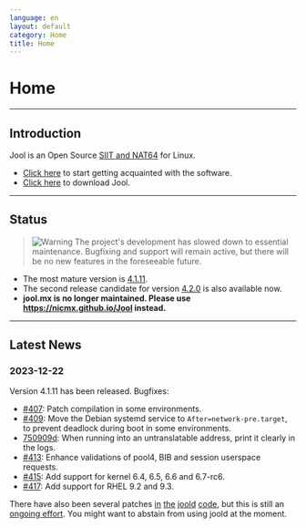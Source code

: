 ```yaml
---
language: en
layout: default
category: Home
title: Home
---
```


# Home

-------------------

## Introduction

Jool is an Open Source [SIIT and NAT64](intro-xlat.html) for Linux.

* [Click here](documentation.html) to start getting acquainted with the software.
* [Click here](download.html) to download Jool.

-------------------

## Status

> ![Warning](../images/warning.svg) The project's development has slowed down to essential maintenance. Bugfixing and support will remain active, but there will be no new features in the foreseeable future.

- The most mature version is [4.1.11](download.html#41x).
- The second release candidate for version [4.2.0](download.html#42x) is also available now.
- **jool.mx is no longer maintained. Please use https://nicmx.github.io/Jool instead.**

-------------------

## Latest News

### 2023-12-22

Version 4.1.11 has been released. Bugfixes:

- [#407](https://github.com/NICMx/Jool/issues/407): Patch compilation in some environments.
- [#409](https://github.com/NICMx/Jool/issues/409): Move the Debian systemd service to `After=network-pre.target`, to prevent deadlock during boot in some environments.
- [750909d](https://github.com/NICMx/Jool/commit/750909dd3f0df8771883121b1820f7e10010ff31): When running into an untranslatable address, print it clearly in the logs.
- [#413](https://github.com/NICMx/Jool/issues/413): Enhance validations of pool4, BIB and session userspace requests.
- [#415](https://github.com/NICMx/Jool/pulls?q=is%3Apr+is%3Aclosed): Add support for kernel 6.4, 6.5, 6.6 and 6.7-rc6.
- [#417](https://github.com/NICMx/Jool/issues/413): Add support for RHEL 9.2 and 9.3.

There have also been several patches [in](https://github.com/NICMx/Jool/commit/4eb5b3e3ec9d671067e571f6eee08d95a4a34091) [the](https://github.com/NICMx/Jool/commit/8c78ed47c51f2ee10cc63058014212887c340122) [joold](https://github.com/NICMx/Jool/commit/07e6fd9a4eb93cc27f271ef1cd526b155edc66a4) [code](https://github.com/NICMx/Jool/commit/4fcfe184d9444ef25d3e5ab5995a06c8bed8b9d2), but this is still an [ongoing effort](https://github.com/NICMx/Jool/issues/410). You might want to abstain from using joold at the moment.
